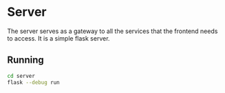# Server

The server serves as a gateway to all the services that the frontend needs to access. It is a simple flask server.

## Running

```bash
cd server
flask --debug run
